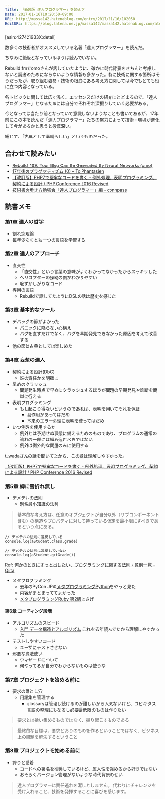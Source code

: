 ```yaml
---
Title: 「新装版 達人プログラマー」を読んだ
Date: 2017-01-16T10:20:50+09:00
URL: http://massa142.hatenablog.com/entry/2017/01/16/102050
EditURL: https://blog.hatena.ne.jp/massa142/massa142.hatenablog.com/atom/entry/10328749687207022907
---
```


[asin:427421933X:detail]

数多くの技術者がオススメしている名著「達人プログラマー」を読んだ。

ちなみに絶版となっているほうは読んでいない。

Rebuild.fmでomoさんが話していたように、確かに時代背景をきちんと考慮しないと読者のためにならないような情報も多かった。特に技術に関する箇所はそうだったが、取り組む姿勢・技術の根底にある考え方に関しては今でもとても役に立つ内容となっている。

各トピックに関しては広く浅く、エッセンスだけの紹介にとどまるので、「達人プログラマー」となるためには自分でそれぞれ深掘りしていく必要がある。

今となっては当たり前となっていて意識しないようなことも書いてあるが、17年前にこの本を読んだ「達人プログラマー」たちの努力によって技術・環境が進化して今があるかと思うと感慨深い。

総じて、「古典として素晴らしい」というものだった。

## 合わせて読みたい
+ [Rebuild: 169: Your Blog Can Be Generated By Neural Networks (omo)](http://rebuild.fm/169/)
+ [17年後のプラグマティズム (0) – To Phantasien](https://bellflower.dodgson.org/after-seventeen-years-4b2482f90b59#.zggml5qca)
+ [【改訂版】PHP7で堅牢なコードを書く - 例外処理、表明プログラミング、契約による設計 / PHP Conference 2016 Revised](https://speakerdeck.com/twada/php-conference-2016-revised)
+ [技術書の歩き方勉強会「達人プログラマー」編 - connpass](https://connpass.com/event/44500/)

## 読書メモ
### 第1章 達人の哲学
+ 割れ窓理論
+ 毎年少なくとも一つの言語を学習する

### 第2章 達人のアプローチ
+ 直交性
	+ 「直交性」という言葉の意味がよくわかってなかったからスッキリした
	+ ヘリコプターの操縦の例がわかりやすい
	+ 恥ずかしがりなコード
+ 専用の言語
	+ Rebuildで話してたようにDSLの話は歴史を感じた

### 第3章 基本的なツール

+ デバッグの節がよかった
	+ パニックに陥らない心構え
	+ バグを直すだけでなく、バグを早期発見できなかった原因を考えて改善する
+ 他の節は古典としては楽しめた

### 第4章 妄想の達人
+ 契約による設計(DbC)
	+ 誰の責任かを明確に
+ 早めのクラッシュ
	+ 問題発生時点で早めにクラッシュするほうが問題の早期発見や診断を簡単に行える
+ 表明プログラミング
	+ もし起こり得ないというのであれば、表明を用いてそれを保証
		+ 副作用があってはだめ
		+ 本来のエラー処理に表明を使ってはだめ
+ いつ例外を使用するか
	+ 例外とは予期せぬ事態に備えるためのものであり、プログラムの通常の流れの一部には組み込むべきではない
	+ 例外は例外的な問題のみに使用する

t_wadaさんの話を聞いてたから、この章は理解しやすかった。

[【改訂版】PHP7で堅牢なコードを書く - 例外処理、表明プログラミング、契約による設計 / PHP Conference 2016 Revised](https://speakerdeck.com/twada/php-conference-2016-revised)

### 第5章 柳に雪折れ無し
+ デメテルの法則
	+ 別名最小知識の法則

> 基本的な考え方は、任意のオブジェクトが自分以外（サブコンポーネント含む）の構造やプロパティに対して持っている仮定を最小限にすべきであるという点にある。

```
// デメテルの法則に違反している
console.log(aStudent.class.grade)

// デメテルの法則に違反していない
console.log(aStudent.getGrade())
```

Ref: [何かのときにすっと出したい、プログラミングに関する法則・原則一覧 - Qiita](http://qiita.com/hirokidaichi/items/d6c473d8011bd9330e63#%E3%83%87%E3%83%A1%E3%83%86%E3%83%AB%E3%81%AE%E6%B3%95%E5%89%87)

+ メタプログラミング
	+ 去年のPyCon JPの[メタプログラミングPython](https://pycon.jp/2016/ja/schedule/presentation/50/)をやっと見た
	+ 内容がまとまっててよかった
	+ [メタプログラミングRuby 第2版](http://amzn.to/2j0N6mO)よさげ

#### 第6章 コーディング段階
+ アルゴリズムのスピード
	+ [入門 データ構造とアルゴリズム](https://www.oreilly.co.jp/books/9784873116341/) これを去年読んでたから理解しやすかった
+ テストしやすいコード
	+ ユーザにテストさせない
+ 邪悪な魔法使い
	+ ウィザードについて
	+ 何やってるか自分でわからないものは使うな

### 第7章 プロジェクトを始める前に
+ 要求の落とし穴
	+ 用語集を管理する
		+ glossaryは管理し続けるのが難しいから人気ないけど、ユビキタス言語の整理にもなるし必要最低限のものは作りたい

> 要求とは拾い集めるものではなく、掘り起こすものである

> 最終的な目標は、要求どおりのものを作るということではなく、ビジネス上の問題を解決するということ

### 第8章 プロジェクトを始める前に
+ 誇りと愛着
	+ コードへの署名を推奨しているけど、属人性を強めるから好きではない
	+ おそらくバージョン管理がないような時代背景のせい

> 達人プログラマーは責任逃れを潔しとしません。
代わりにチャレンジを受け入れること、技術を発揮することに喜びを感じます。
